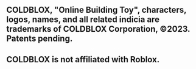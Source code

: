 ## COLDBLOX, "Online Building Toy", characters, logos, names, and all related indicia are trademarks of COLDBLOX Corporation, ©2023. Patents pending.
## COLDBLOX is not affiliated with Roblox.
